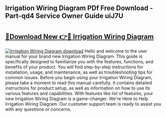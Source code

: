 ## Irrigation Wiring Diagram PDf Free Download - Part-qd4 Service Owner Guide uiJ7U

# <h2><a href="http://dfo49p.blite.top/?on=Irrigation+Wiring+Diagram">🔗Download New 👉🔴 Irrigation Wiring Diagram</a></h2>

[![Irrigation Wiring Diagram download](https://i.imgur.com/lujVjoI.png)](http://dfo49p.blite.top/?on=Irrigation+Wiring+Diagram)
Hello and welcome to the user manual for your brand new Irrigation Wiring Diagram. This guide is specifically designed to familiarize you with the features, functions, and benefits of your product. You will find step-by-step instructions for installation, usage, and maintenance, as well as troubleshooting tips for common issues. Before you begin using your Irrigation Wiring Diagram, please take a moment to read this manual carefully. It contains detailed instructions for product setup, as well as information on how to use its various features and capabilities. With features like list of features, your new Irrigation Wiring Diagram is a game-changer. We're Here to Help Irrigation Wiring Diagram. Our customer support team is ready to assist you with any questions or concerns.
